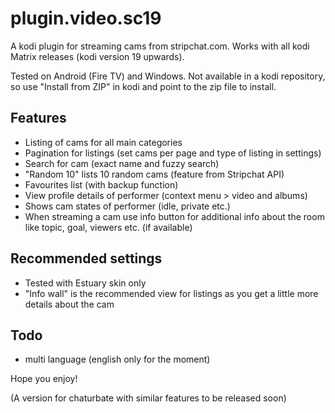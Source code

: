 # plugin.video.sc19
A kodi plugin for streaming cams from stripchat.com. Works with all kodi Matrix releases (kodi version 19 upwards). 

Tested on Android (Fire TV) and Windows. Not available in a kodi repository, so use "Install from ZIP" in kodi and point to the zip file to install.

## Features
- Listing of cams for all main categories
- Pagination for listings (set cams per page and type of listing in settings)
- Search for cam (exact name and fuzzy search)
- "Random 10" lists 10 random cams (feature from Stripchat API)
- Favourites list (with backup function)
- View profile details of performer (context menu > video and albums)
- Shows cam states of performer (idle, private etc.)
- When streaming a cam use info button for additional info about the room like topic, goal, viewers etc. (if available)

## Recommended settings
- Tested with Estuary skin only
- "Info wall" is the recommended view for listings as you get a little more details about the cam

## Todo
- multi language (english only for the moment)

Hope you enjoy!

(A version for chaturbate with similar features to be released soon)
